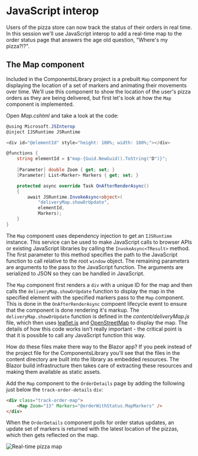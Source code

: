 # JavaScript interop

Users of the pizza store can now track the status of their orders in real time. In this session we'll use JavaScript interop to add a real-time map to the order status page that answers the age old question, "Where's my pizza?!?".

## The Map component

Included in the ComponentsLibrary project is a prebuilt `Map` component for displaying the location of a set of markers and animating their movements over time. We'll use this component to show the location of the user's pizza orders as they are being delivered, but first let's look at how the `Map` component is implemented.

Open *Map.cshtml* and take a look at the code:

```csharp
@using Microsoft.JSInterop
@inject IJSRuntime JSRuntime

<div id="@elementId" style="height: 100%; width: 100%;"></div>

@functions {
    string elementId = $"map-{Guid.NewGuid().ToString("D")}";
    
    [Parameter] double Zoom { get; set; }
    [Parameter] List<Marker> Markers { get; set; }

    protected async override Task OnAfterRenderAsync()
    {
        await JSRuntime.InvokeAsync<object>(
            "deliveryMap.showOrUpdate",
            elementId,
            Markers);
    }
}
```

The `Map` component uses dependency injection to get an `IJSRuntime` instance. This service can be used to make JavaScript calls to browser APIs or existing JavaScript libraries by calling the `InvokeAsync<TResult>` method. The first parameter to this method specifies the path to the JavaScript function to call relative to the root `window` object. The remaining parameters are arguments to the pass to the JavaScript function. The arguments are serialized to JSON so they can be handled in JavaScript.

The `Map` component first renders a `div` with a unique ID for the map and then calls the `deliveryMap.showOrUpdate` function to display the map in the specified element with the specified markers pass to the `Map` component. This is done in the `OnAfterRenderAsync` compoent lifecycle event to ensure that the component is done rendering it's markup. The `deliveryMap.showOrUpdate` function is defined in the *content/deliveryMap.js* file, which then uses [leaflet.js](http://leafletjs.com) and [OpenStreetMap](https://www.openstreetmap.org/) to display the map. The details of how this code works isn't really important - the critical point is that it is possible to call any JavaScript function this way.

How do these files make there way to the Blazor app? If you peek instead of the project file for the ComponentsLibrary you'll see that the files in the content directory are built into the library as embedded resources. The Blazor build infrastructure then takes care of extracting these resources and making them available as static assets.

Add the `Map` component to the `OrderDetails` page by adding the following just below the `track-order-details` `div`:

```html
<div class="track-order-map">
    <Map Zoom="13" Markers="@orderWithStatus.MapMarkers" />
</div>
```

When the `OrderDetails` component polls for order status updates, an update set of markers is returned with the latest location of the pizzas, which then gets reflected on the map.

![Real-time pizza map](https://user-images.githubusercontent.com/1874516/51807322-6018b880-227d-11e9-89e5-ef75f03466b9.gif)
